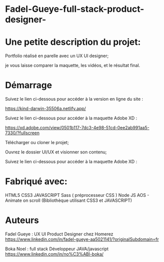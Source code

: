 # Fadel-Gueye-full-stack-product-designer-

# Une petite description du projet:
Portfolio réalisé en parelle avec un UX UI designer;

je vous laisse comparer la maquette, les vidéos, et le résultat final.

# Démarrage
Suivez le lien ci-dessous pour accéder à la version en ligne du site :

https://kind-darwin-35506a.netlify.app/

Suivez le lien ci-dessous pour accéder à la maquette Adobe XD :

https://xd.adobe.com/view/0501b117-7dc3-4e98-51cd-0ee2ab991aa5-7330/?fullscreen

Télécharger ou cloner le projet;

Ouvrez le dossier UI/UX et visionner son contenu;

Suivez le lien ci-dessous pour accéder à la maquette Adobe XD :

# Fabriqué avec:
HTML5
CSS3
JAVASCRIPT
Sass ( préprocesseur CSS )
Node JS 
AOS - Animate on scroll (Bibliothèque utilisant CSS3 et JAVASCRIPT)

# Auteurs
Fadel Gueye : UX UI Product Designer chez Homerez https://www.linkedin.com/in/fadel-gueye-aa5021141/?originalSubdomain=fr

Boka Noel : full stack Développeur JAVA/javascript https://www.linkedin.com/in/no%C3%ABl-boka/
